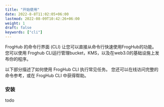 ```yaml
---
title: "开始使用"
date: 2022-8-8T11:02:05+06:00
lastmod: 2022-08-09T10:42:26+06:00
weight: 1
draft: false
keywords: ["cli"]
---
```


FrogHub 的命令行界面 (CLI) 让您可以直接从命令行快速使用FrogHub的功能。您可以使用 Froghub CLI运行管理bucket，KMS，以及在web3.0的基础设施上发布你的程序。

以下部分描述了如何使用 FrogHub CLI 执行常见任务。 您还可以在线访问完整的命令参考，或在 FrogHub CLI 中获得帮助。


### 安装

todo
